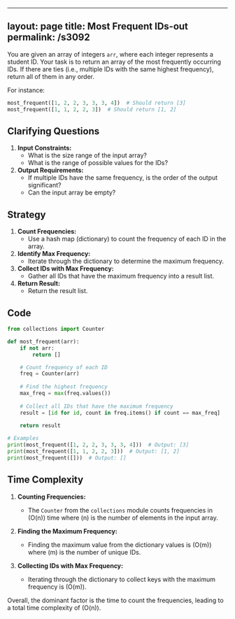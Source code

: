 
---
layout: page
title:  Most Frequent IDs-out
permalink: /s3092
---

You are given an array of integers `arr`, where each integer represents a student ID. Your task is to return an array of the most frequently occurring IDs. If there are ties (i.e., multiple IDs with the same highest frequency), return all of them in any order.

For instance:

```python
most_frequent([1, 2, 2, 3, 3, 3, 4])  # Should return [3]
most_frequent([1, 1, 2, 2, 3])  # Should return [1, 2]
```

## Clarifying Questions

1. **Input Constraints:**
   - What is the size range of the input array?
   - What is the range of possible values for the IDs?
2. **Output Requirements:**
   - If multiple IDs have the same frequency, is the order of the output significant?
   - Can the input array be empty?

## Strategy

1. **Count Frequencies:**
   - Use a hash map (dictionary) to count the frequency of each ID in the array.
2. **Identify Max Frequency:**
   - Iterate through the dictionary to determine the maximum frequency.
3. **Collect IDs with Max Frequency:**
   - Gather all IDs that have the maximum frequency into a result list.
4. **Return Result:**
   - Return the result list.

## Code

```python
from collections import Counter

def most_frequent(arr):
    if not arr:
        return []

    # Count frequency of each ID
    freq = Counter(arr)
    
    # Find the highest frequency
    max_freq = max(freq.values())
    
    # Collect all IDs that have the maximum frequency
    result = [id for id, count in freq.items() if count == max_freq]
    
    return result

# Examples
print(most_frequent([1, 2, 2, 3, 3, 3, 4]))  # Output: [3]
print(most_frequent([1, 1, 2, 2, 3]))  # Output: [1, 2]
print(most_frequent([]))  # Output: []
```

## Time Complexity

1. **Counting Frequencies:**
   - The `Counter` from the `collections` module counts frequencies in \(O(n)\) time where \(n\) is the number of elements in the input array.

2. **Finding the Maximum Frequency:**
   - Finding the maximum value from the dictionary values is \(O(m)\) where \(m\) is the number of unique IDs.

3. **Collecting IDs with Max Frequency:**
   - Iterating through the dictionary to collect keys with the maximum frequency is \(O(m)\).

Overall, the dominant factor is the time to count the frequencies, leading to a total time complexity of \(O(n)\).